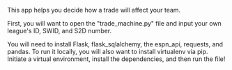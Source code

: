 This app helps you decide how a trade will affect your team.

First, you will want to open the "trade_machine.py" file and input your own league's ID, SWID, and S2D number.

You will need to install Flask, flask_sqlalchemy, the espn_api, requests, and pandas. To run it locally, you
will also want to install virtualenv via pip. Initiate a virtual environment, install the dependencies, and then run the file!